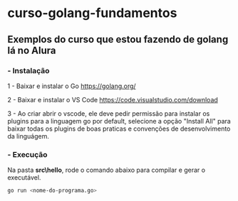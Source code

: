 # curso-golang-fundamentos

## Exemplos do curso que estou fazendo de golang lá no Alura

### - Instalação

1 - Baixar e instalar o Go https://golang.org/

2 - Baixar e instalar o VS Code https://code.visualstudio.com/download

3 - Ao criar abrir o vscode, ele deve pedir permissão para instalar os plugins para a linguagem go por default, selecione a opção "Install All" para baixar todas os plugins de boas praticas e convenções de desenvolvimento da linguágem.

### - Execução
Na pasta **src\hello**, rode o comando abaixo para compilar e gerar o executável.
```bash
go run <nome-do-programa.go>
```
